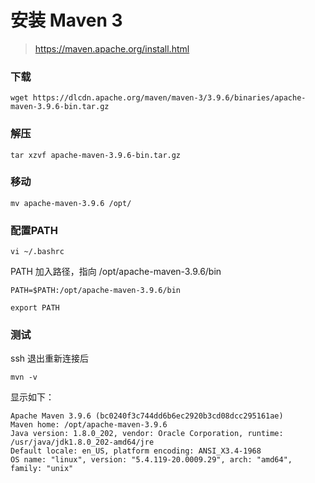 # 安装 Maven 3

> https://maven.apache.org/install.html

### 下载

```
wget https://dlcdn.apache.org/maven/maven-3/3.9.6/binaries/apache-maven-3.9.6-bin.tar.gz
```

### 解压
```
tar xzvf apache-maven-3.9.6-bin.tar.gz
```

### 移动
```
mv apache-maven-3.9.6 /opt/
```

### 配置PATH
```
vi ~/.bashrc
```

PATH 加入路径，指向 /opt/apache-maven-3.9.6/bin
```
PATH=$PATH:/opt/apache-maven-3.9.6/bin

export PATH
```

### 测试

ssh 退出重新连接后

```
mvn -v
```

显示如下：
```
Apache Maven 3.9.6 (bc0240f3c744dd6b6ec2920b3cd08dcc295161ae)
Maven home: /opt/apache-maven-3.9.6
Java version: 1.8.0_202, vendor: Oracle Corporation, runtime: /usr/java/jdk1.8.0_202-amd64/jre
Default locale: en_US, platform encoding: ANSI_X3.4-1968
OS name: "linux", version: "5.4.119-20.0009.29", arch: "amd64", family: "unix"
```
